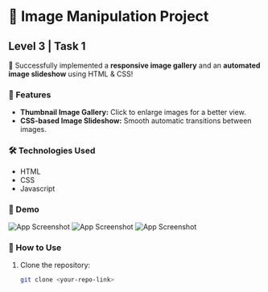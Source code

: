 # 🎨 Image Manipulation Project  

## Level 3 | Task 1  

🚀 Successfully implemented a **responsive image gallery** and an **automated image slideshow** using HTML & CSS!  

### 🔹 Features  
- **Thumbnail Image Gallery:** Click to enlarge images for a better view.  
- **CSS-based Image Slideshow:** Smooth automatic transitions between images.  

### 🛠️ Technologies Used  
- HTML  
- CSS
- Javascript

### 📸 Demo  
![App Screenshot](https://github.com/anshika1510/Level-3-Task-1/blob/main/images/screenshot.png)
![App Screenshot](https://github.com/anshika1510/Level-3-Task-1/blob/main/images/screenshot.png)
![App Screenshot](https://github.com/anshika1510/Level-3-Task-1/blob/main/images/screenshot.png)

### 📂 How to Use  
1. Clone the repository:  
   ```bash
   git clone <your-repo-link>
